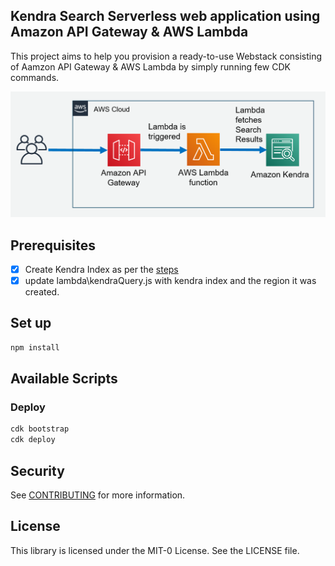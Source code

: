 ## Kendra Search Serverless web application using Amazon API Gateway & AWS Lambda
This project aims to help you provision a ready-to-use Webstack consisting of Aamzon API Gateway & AWS Lambda by simply running few CDK commands.


![](images/arch-overview.png)

## Prerequisites
- [x] Create Kendra Index as per the [steps](https://docs.aws.amazon.com/kendra/latest/dg/create-index.html)
- [x] update lambda\kendraQuery.js with kendra index and the region it was created.

## Set up

```bash
npm install
```

## Available Scripts

### Deploy
 ```bash
cdk bootstrap
cdk deploy
```

## Security

See [CONTRIBUTING](CONTRIBUTING.md#security-issue-notifications) for more information.

## License

This library is licensed under the MIT-0 License. See the LICENSE file.

